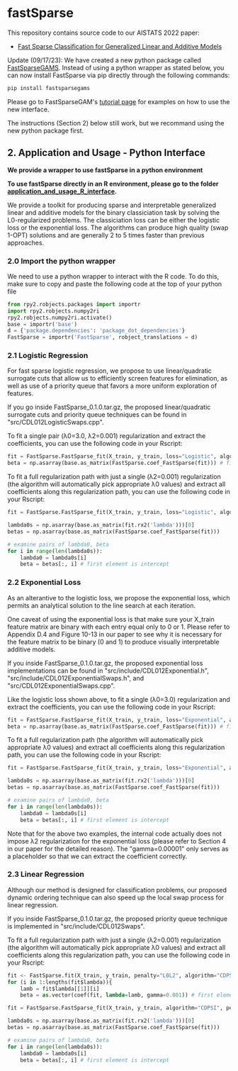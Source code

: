 # fastSparse

This repository contains source code to our AISTATS 2022 paper: 

* [Fast Sparse Classification for Generalized Linear and Additive Models](https://arxiv.org/abs/2202.11389)

Update (09/17/23): We have created a new python package called [FastSparseGAMS](https://github.com/ubc-systopia/L0Learn/tree/master/python). Instead of using a python wrapper as stated below, you can now install FastSparse via pip directly through the following commands:

```bash
pip install fastsparsegams
```

Please go to FastSparseGAM's [tutorial page](https://github.com/ubc-systopia/L0Learn/blob/master/python/tutorial_example/example.py) for examples on how to use the new interface.

The instructions (Section 2) below still work, but we recommand using the new python package first.

## 2. Application and Usage - Python Interface
**We provide a wrapper to use fastSparse in a python environment**

**To use fastSparse directly in an R environment, please go to the folder [application_and_usage_R_interface](../application_and_usage_R_interface).**

We provide a toolkit for producing sparse and interpretable generalized linear and additive models for the binary classiciation task by solving the L0-regularized problems. The classiciation loss can be either the logistic loss or the exponential loss. The algorithms can produce high quality (swap 1-OPT) solutions and are generally 2 to 5 times faster than previous approaches.

### 2.0 Import the python wrapper
We need to use a python wrapper to interact with the R code. To do this, make sure to copy and paste the following code at the top of your python file

```python
from rpy2.robjects.packages import importr
import rpy2.robjects.numpy2ri
rpy2.robjects.numpy2ri.activate()
base = importr('base')
d = {'package.dependencies': 'package_dot_dependencies'}
FastSparse = importr('FastSparse', robject_translations = d)
```

### 2.1 Logistic Regression
For fast sparse logistic regression, we propose to use linear/quadratic surrogate cuts that allow us to efficiently screen features for elimination, as well as use of a priority queue that favors a more uniform exploration of features.

If you go inside FastSparse_0.1.0.tar.gz, the proposed linear/quadratic surrogate cuts and priority queue techniques can be found in "src/CDL012LogisticSwaps.cpp".

To fit a single pair (&lambda;0=3.0, &lambda;2=0.001) regularization and extract the coefficients, you can use the following code in your Rscript:
```python
fit = FastSparse.FastSparse_fit(X_train, y_train, loss="Logistic", algorithm="CDPSI", penalty="L0L2", autoLambda=FALSE, lambdaGrid=[3.0], nGamma=1, gammaMin=0.001, gammaMax=0.001)
beta = np.asarray(base.as_matrix(FastSparse.coef_FastSparse(fit))) # first element is intercept
```

To fit a full regularization path with just a single (&lambda;2=0.001) regularization (the algorithm will automatically pick appropriate &lambda;0 values) and extract all coefficients along this regularization path, you can use the following code in your Rscript:
```python
fit = FastSparse.FastSparse_fit(X_train, y_train, loss="Logistic", algorithm="CDPSI", penalty="L0L2", nGamma=1, gammaMin=0.001, gammaMax=0.001)

lambda0s = np.asarray(base.as_matrix(fit.rx2('lambda')))[0]
betas = np.asarray(base.as_matrix(FastSparse.coef_FastSparse(fit)))

# examine pairs of lambda0, beta
for i in range(len(lambda0s)):
    lambda0 = lambda0s[i]
    beta = betas[:, i] # first element is intercept
```


### 2.2 Exponential Loss
As an alterantive to the logistic loss, we propose the exponential loss, which permits an analytical solution to the line search at each iteration.

One caveat of using the exponential loss is that make sure your X_train feature matrix are binary with each entry equal only to 0 or 1. Please refer to Appendix D.4 and Figure 10-13 in our paper to see why it is necessary for the feature matrix to be binary (0 and 1) to produce visually interpretable additive models.

If you inside FastSparse_0.1.0.tar.gz, the proposed exponential loss implementations can be found in "src/include/CDL012Exponential.h", "src/include/CDL012ExponentialSwaps.h", and "src/CDL012ExponentialSwaps.cpp".

Like the logistic loss shown above, to fit a single (&lambda;0=3.0) regularization and extract the coefficients, you can use the following code in your Rscript:
```python
fit = FastSparse.FastSparse_fit(X_train, y_train, loss="Exponential", algorithm="CDPSI", penalty="L0L2", autoLambda=FALSE, lambdaGrid=[3.0], nGamma=1, gammaMin=0.001, gammaMax=0.001)
beta = np.asarray(base.as_matrix(FastSparse.coef_FastSparse(fit))) # first element is intercept
```

To fit a full regularization path (the algorithm will automatically pick appropriate &lambda;0 values) and extract all coefficients along this regularization path, you can use the following code in your Rscript:
```python
fit = FastSparse.FastSparse_fit(X_train, y_train, loss="Exponential", algorithm="CDPSI", penalty="L0L2", nGamma=1, gammaMin=0.00001, gammaMax=0.00001)

lambda0s = np.asarray(base.as_matrix(fit.rx2('lambda')))[0]
betas = np.asarray(base.as_matrix(FastSparse.coef_FastSparse(fit)))

# examine pairs of lambda0, beta
for i in range(len(lambda0s)):
    lambda0 = lambda0s[i]
    beta = betas[:, i] # first element is intercept
```

Note that for the above two examples, the internal code actually does not impose &lambda;2 regularization for the exponential loss (please refer to Section 4 in our paper for the detailed reason). The "gamma=0.00001" only serves as a placeholder so that we can extract the coefficient correctly.

### 2.3 Linear Regression
Although our method is designed for classification problems, our proposed dynamic ordering technique can also speed up the local swap process for linear regression.

If you inside FastSparse_0.1.0.tar.gz, the proposed priority queue technique is implemented in "src/include/CDL012Swaps".

To fit a full regularization path with just a single (&lambda;2=0.001) regularization (the algorithm will automatically pick appropriate &lambda;0 values) and extract all coefficients along this regularization path, you can use the following code in your Rscript:
```python
fit <- FastSparse.fit(X_train, y_train, penalty="L0L2", algorithm="CDPSI", maxSuppSize = 300, autoLambda=False, nGamma = 1, gammaMin = 0.001, gammaMax = 0.001)
for (i in 1:lengths(fit$lambda)){
    lamb = fit$lambda[[1]][i]
    beta = as.vector(coef(fit, lambda=lamb, gamma=0.001)) # first element is intercept

fit = FastSparse.FastSparse_fit(X_train, y_train, algorithm="CDPSI", penalty="L0L2", nGamma=1, gammaMin=0.001, gammaMax=0.001)

lambda0s = np.asarray(base.as_matrix(fit.rx2('lambda')))[0]
betas = np.asarray(base.as_matrix(FastSparse.coef_FastSparse(fit)))

# examine pairs of lambda0, beta
for i in range(len(lambda0s)):
    lambda0 = lambda0s[i]
    beta = betas[:, i] # first element is intercept
```
